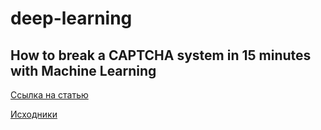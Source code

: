 # deep-learning

## How to break a CAPTCHA system in 15 minutes with Machine Learning
[Ссылка на статью](https://medium.com/@ageitgey/how-to-break-a-captcha-system-in-15-minutes-with-machine-learning-dbebb035a710)

[Исходники](https://github.com/ijustbsd/deep-learning/tree/master/solving_captchas_code_examples)
